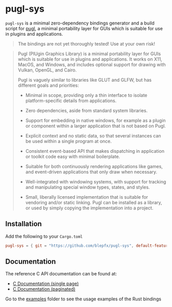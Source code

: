 # pugl-sys
`pugl-sys` is a minimal zero-dependency bindings generator and a build script for [pugl](https://github.com/lv2/pugl), a minimal portability layer for GUIs which is suitable for use in plugins and applications.

> The bindings are not yet thoroughly tested! Use at your own risk!

> Pugl (PlUgin Graphics Library) is a minimal portability layer for GUIs which is
> suitable for use in plugins and applications.  It works on X11, MacOS, and
> Windows, and includes optional support for drawing with Vulkan, OpenGL, and
> Cairo.
> 
> Pugl is vaguely similar to libraries like GLUT and GLFW, but has different
> goals and priorities:
> 
>  * Minimal in scope, providing only a thin interface to isolate
>    platform-specific details from applications.
> 
>  * Zero dependencies, aside from standard system libraries.
> 
>  * Support for embedding in native windows, for example as a plugin or
>    component within a larger application that is not based on Pugl.
> 
>  * Explicit context and no static data, so that several instances can be used
>    within a single program at once.
> 
>  * Consistent event-based API that makes dispatching in application or toolkit
>    code easy with minimal boilerplate.
> 
>  * Suitable for both continuously rendering applications like games, and
>    event-driven applications that only draw when necessary.
> 
>  * Well-integrated with windowing systems, with support for tracking and
>    manipulating special window types, states, and styles.
> 
>  * Small, liberally licensed implementation that is suitable for vendoring
>    and/or static linking.  Pugl can be installed as a library, or used by
>    simply copying the implementation into a project.

## Installation

Add the following to your `Cargo.toml`
```toml
pugl-sys = { git = "https://github.com/blepfx/pugl-sys", default-features = false, features = ["opengl", "cairo", "vulkan"] }
```

## Documentation

The reference C API documentation can be found at:
 * [C Documentation (single page)](https://lv2.gitlab.io/pugl/c/singlehtml/)
 * [C Documentation (paginated)](https://lv2.gitlab.io/pugl/c/html/)

Go to the [examples](examples) folder to see the usage examples of the Rust bindings
